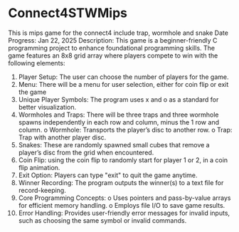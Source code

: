 # Connect4STWMips
This is mips game for the connect4 include trap, wormhole and snake 
Date Progress: Jan 22, 2025
Description: This game is a beginner-friendly C programming project to enhance foundational programming skills. The game features an 8x8 grid array where players compete to win with the following elements:

1.	Player Setup: The user can choose the number of players for the game.
2.	Menu: There will be a menu for user selection, either for coin flip or exit the game
3.	Unique Player Symbols: The program uses x and o as a standard for better visualization.
4.	Wormholes and Traps: There will be three traps and three wormhole spawns independently in each row and column, minus the 1 row and column.
o	Wormhole: Transports the player’s disc to another row.
o	Trap: Trap with another player disc.
5.	Snakes: These are randomly spawned small cubes that remove a player’s disc from the grid when encountered.
6.	Coin Flip: using the coin flip to randomly start for player 1 or 2, in a coin flip animation.
7.	Exit Option: Players can type "exit" to quit the game anytime.
8.	Winner Recording: The program outputs the winner(s) to a text file for record-keeping.
9.	Core Programming Concepts:
o	Uses pointers and pass-by-value arrays for efficient memory handling.
o	Employs file I/O to save game results.
10.	Error Handling: Provides user-friendly error messages for invalid inputs, such as choosing the same symbol or invalid commands.
